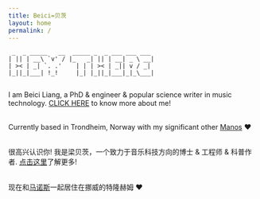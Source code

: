 ```yaml
---
title: Beici=贝茨
layout: home
permalink: /
---
```


```
 _  _ _____   __  _____ _  _ ___ ___ ___  
| || | __\ `v' / |_   _| || | __| _ \ __| 
| >< | _| `. .'    | | | >< | _|| v / _|  
|_||_|___| !_!     |_| |_||_|___|_|_\___| 
                   
```

I am Beici Liang, a PhD & engineer & popular science writer in music technology. <a target="_blank" rel="noopener noreferrer" href="https://beiciliang.github.io/about/">CLICK HERE</a> to know more about me!

<br />Currently based in Trondheim, Norway with my significant other <a target="_blank" rel="noopener noreferrer" href="https://mmxgn.github.io/">Manos</a> ❤


<br />很高兴认识你! 我是梁贝茨，一个致力于音乐科技方向的博士 & 工程师 & 科普作者. <a target="_blank" rel="noopener noreferrer" href="https://beiciliang.github.io/about/">点击这里</a>了解更多!

<br />现在和<a target="_blank" rel="noopener noreferrer" href="https://mmxgn.github.io/">马诺斯</a>一起居住在挪威的特隆赫姆 ❤
